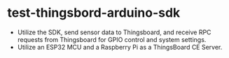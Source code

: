 # test-thingsbord-arduino-sdk
- Utilize the SDK, send sensor data to Thingsboard, and receive RPC requests from Thingsboard for GPIO control and system settings.
- Utilize an ESP32 MCU and a Raspberry Pi as a ThingsBoard CE Server.
